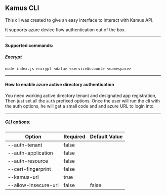 ## Kamus CLI

This cli was created to give an easy interface to interact with Kamus API.

It supports azure device flow authentication out of the box. 

---

#### Supported commands:

##### Encrypt
`node index.js encrypt <data> <serviceAccount> <namespace>`

---
#### How to enable azure active directory authentication 
You need working active directory tenant and designated app registration, Then just set all the `auth` prefixed options.
Once the user will run the cli with the auth options, he will get a small code and and azure URL to login into.

---
##### CLI options:

| Option                | Required       |  Default Value |
| -------------------   | ------------   |  ------------- |
| --auth-tenant         |   false        |                |
| --auth-application    |   false        |                |
| --auth-resource       |   false        |                |
| --cert-fingerprint    |   false        |                |
| --kamus-url           |   true         |                |
| --allow-insecure-url  |   false        |  false         |
